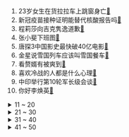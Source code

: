1. 23岁女生在货拉拉车上跳窗身亡[:link:](https://s.weibo.com/weibo?q=%2323岁女生在货拉拉车上跳窗身亡%23&Refer=top)
2. 新冠疫苗接种证明能替代核酸报告吗[:link:](https://s.weibo.com/weibo?q=%23新冠疫苗接种证明能替代核酸报告吗%23&Refer=top)
3. 程莉莎向吉克隽逸道歉[:link:](https://s.weibo.com/weibo?q=%23程莉莎向吉克隽逸道歉%23&Refer=top)
4. 张小斐下班图[:link:](https://s.weibo.com/weibo?q=%23张小斐下班图%23&Refer=top)
5. 唐探3中国影史最快破40亿电影[:link:](https://s.weibo.com/weibo?q=%23唐探3中国影史最快破40亿电影%23&Refer=top)
6. 金星说雪国列车应该叫雪国餐车[:link:](https://s.weibo.com/weibo?q=%23金星说雪国列车应该叫雪国餐车%23&Refer=top)
7. 看赘婿有被爽到[:link:](https://s.weibo.com/weibo?q=%23看赘婿有被爽到%23&Refer=top)
8. 喜欢冷战的人都是什么心理[:link:](https://s.weibo.com/weibo?q=%23喜欢冷战的人都是什么心理%23&Refer=top)
9. 中印举行第10轮军长级会谈[:link:](https://s.weibo.com/weibo?q=%23中印举行第10轮军长级会谈%23&Refer=top)
10. 你好李焕英[:link:](https://s.weibo.com/weibo?q=%23你好李焕英%23&Refer=top)
<details>
<summary>11 ~ 20</summary>

11. 如果小S是青春有你和创造营的导师[:link:](https://s.weibo.com/weibo?q=%23如果小S是青春有你和创造营的导师%23&Refer=top)
12. 马伯骞认为普洱已经申遗成功了[:link:](https://s.weibo.com/weibo?q=%23马伯骞认为普洱已经申遗成功了%23&Refer=top)
13. 张颜齐吐槽大会退赛[:link:](https://s.weibo.com/weibo?q=%23张颜齐吐槽大会退赛%23&Refer=top)
14. 有过敏性鼻炎可接种新冠疫苗吗[:link:](https://s.weibo.com/weibo?q=%23有过敏性鼻炎可接种新冠疫苗吗%23&Refer=top)
15. 全职太太离婚获5万家务补偿[:link:](https://s.weibo.com/weibo?q=%23全职太太离婚获5万家务补偿%23&Refer=top)
16. 导演为哪吒重生着急[:link:](https://s.weibo.com/weibo?q=%23导演为哪吒重生着急%23&Refer=top)
17. 魏晨生日微博评论[:link:](https://s.weibo.com/weibo?q=%23魏晨生日微博评论%23&Refer=top)
18. 边防战士1岁儿子总说爸爸在墙上[:link:](https://s.weibo.com/weibo?q=%23边防战士1岁儿子总说爸爸在墙上%23&Refer=top)
19. 猴脸识别技术[:link:](https://s.weibo.com/weibo?q=%23猴脸识别技术%23&Refer=top)
20. CP是一种没有兑现的爱情[:link:](https://s.weibo.com/weibo?q=%23CP是一种没有兑现的爱情%23&Refer=top)
</details>
<details>
<summary>21 ~ 30</summary>

21. 苏文兴像吉吉国王[:link:](https://s.weibo.com/weibo?q=%23苏文兴像吉吉国王%23&Refer=top)
22. 薇娅 明星的归宿都是带货[:link:](https://s.weibo.com/weibo?q=%23薇娅%20明星的归宿都是带货%23&Refer=top)
23. 吴亦凡水墨牛仔蓝套装[:link:](https://s.weibo.com/weibo?q=%23吴亦凡水墨牛仔蓝套装%23&Refer=top)
24. 美国新冠肺炎超2812万例[:link:](https://s.weibo.com/weibo?q=%23美国新冠肺炎超2812万例%23&Refer=top)
25. 李承铉在线开启戚薇情感模式[:link:](https://s.weibo.com/weibo?q=%23李承铉在线开启戚薇情感模式%23&Refer=top)
26. 宁毅苏檀儿成江宁首富[:link:](https://s.weibo.com/weibo?q=%23宁毅苏檀儿成江宁首富%23&Refer=top)
27. 加索尔重返巴萨男篮[:link:](https://s.weibo.com/weibo?q=%23加索尔重返巴萨男篮%23&Refer=top)
28. 小米造车未立项[:link:](https://s.weibo.com/weibo?q=%23小米造车未立项%23&Refer=top)
29. 中国货船在直布罗陀水域发生爆炸[:link:](https://s.weibo.com/weibo?q=%23中国货船在直布罗陀水域发生爆炸%23&Refer=top)
30. 苏锦儿晋升贵妃[:link:](https://s.weibo.com/weibo?q=%23苏锦儿晋升贵妃%23&Refer=top)
</details>
<details>
<summary>31 ~ 40</summary>

31. 野生大熊猫受困不断流鼻涕[:link:](https://s.weibo.com/weibo?q=%23野生大熊猫受困不断流鼻涕%23&Refer=top)
32. 印度各地发现240种变异新冠病毒[:link:](https://s.weibo.com/weibo?q=%23印度各地发现240种变异新冠病毒%23&Refer=top)
33. 张欣尧模仿韩美娟[:link:](https://s.weibo.com/weibo?q=%23张欣尧模仿韩美娟%23&Refer=top)
34. 王一博教小朋友滑冰[:link:](https://s.weibo.com/weibo?q=%23王一博教小朋友滑冰%23&Refer=top)
35. 斗罗大陆[:link:](https://s.weibo.com/weibo?q=%23斗罗大陆%23&Refer=top)
36. 唐人街探案3票房[:link:](https://s.weibo.com/weibo?q=%23唐人街探案3票房%23&Refer=top)
37. 你好李焕英票房破40亿[:link:](https://s.weibo.com/weibo?q=%23你好李焕英票房破40亿%23&Refer=top)
38. 斗罗大陆播放量破20亿[:link:](https://s.weibo.com/weibo?q=%23斗罗大陆播放量破20亿%23&Refer=top)
39. 官方通报女教师举报猥亵女童案遭停职[:link:](https://s.weibo.com/weibo?q=%23官方通报女教师举报猥亵女童案遭停职%23&Refer=top)
40. 长沙将迎来首条有蓝天白云的隧道[:link:](https://s.weibo.com/weibo?q=%23长沙将迎来首条有蓝天白云的隧道%23&Refer=top)
</details>
<details>
<summary>41 ~ 50</summary>

41. 小天回归FPX首发[:link:](https://s.weibo.com/weibo?q=%23小天回归FPX首发%23&Refer=top)
42. 徐穗珍[:link:](https://s.weibo.com/weibo?q=%23徐穗珍%23&Refer=top)
43. 琉璃切大号了[:link:](https://s.weibo.com/weibo?q=%23琉璃切大号了%23&Refer=top)
44. 不愿和父母旅游的主要原因[:link:](https://s.weibo.com/weibo?q=%23不愿和父母旅游的主要原因%23&Refer=top)
45. 宁毅让乌家破产[:link:](https://s.weibo.com/weibo?q=%23宁毅让乌家破产%23&Refer=top)
46. 河南商水一村庄百余人姓骂[:link:](https://s.weibo.com/weibo?q=%23河南商水一村庄百余人姓骂%23&Refer=top)
47. 拍打迪士尼演职人员女子系精神障碍[:link:](https://s.weibo.com/weibo?q=%23拍打迪士尼演职人员女子系精神障碍%23&Refer=top)
48. 男子假装自杀女友相救溺水身亡[:link:](https://s.weibo.com/weibo?q=%23男子假装自杀女友相救溺水身亡%23&Refer=top)
49. 米兰德比[:link:](https://s.weibo.com/weibo?q=%23米兰德比%23&Refer=top)
50. 天天向上[:link:](https://s.weibo.com/weibo?q=%23天天向上%23&Refer=top)
</details>
